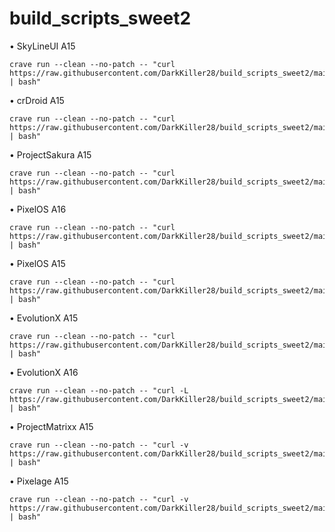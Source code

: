 # build_scripts_sweet2
• SkyLineUI A15
```
crave run --clean --no-patch -- "curl https://raw.githubusercontent.com/DarkKiller28/build_scripts_sweet2/main/skylineui_a15.sh | bash"
```
• crDroid A15
```
crave run --clean --no-patch -- "curl https://raw.githubusercontent.com/DarkKiller28/build_scripts_sweet2/main/crdroid_a15.sh | bash"
```
• ProjectSakura A15
```
crave run --clean --no-patch -- "curl https://raw.githubusercontent.com/DarkKiller28/build_scripts_sweet2/main/sakura_a15.sh | bash"
```

• PixelOS A16
```
crave run --clean --no-patch -- "curl https://raw.githubusercontent.com/DarkKiller28/build_scripts_sweet2/main/pixelos_a16 | bash"
```

• PixelOS A15
```
crave run --clean --no-patch -- "curl https://raw.githubusercontent.com/DarkKiller28/build_scripts_sweet2/main/pixelos_a15 | bash"
```

• EvolutionX A15
```
crave run --clean --no-patch -- "curl https://raw.githubusercontent.com/DarkKiller28/build_scripts_sweet2/main/evo_a15.sh | bash"
```

• EvolutionX A16
```
crave run --clean --no-patch -- "curl -L https://raw.githubusercontent.com/DarkKiller28/build_scripts_sweet2/main/evo_a16.sh | bash"
```

• ProjectMatrixx A15
```
crave run --clean --no-patch -- "curl -v https://raw.githubusercontent.com/DarkKiller28/build_scripts_sweet2/main/matrixx_a15.sh | bash"
```

• Pixelage A15
```
crave run --clean --no-patch -- "curl -v https://raw.githubusercontent.com/DarkKiller28/build_scripts_sweet2/main/pixelage_a15.sh | bash"
```
